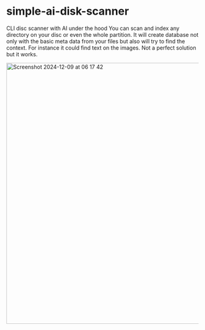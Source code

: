 # simple-ai-disk-scanner
CLI disc scanner with AI under the hood
You can scan and index any directory on your disc or even the whole partition. It will create database not only with the basic meta data from your files but also will try to find the context. For instance it could find text on the images. Not a perfect solution but it works.

<img width="682" alt="Screenshot 2024-12-09 at 06 17 42" src="https://github.com/user-attachments/assets/8237daa5-bc30-481d-8a5d-eea3793c3115">
